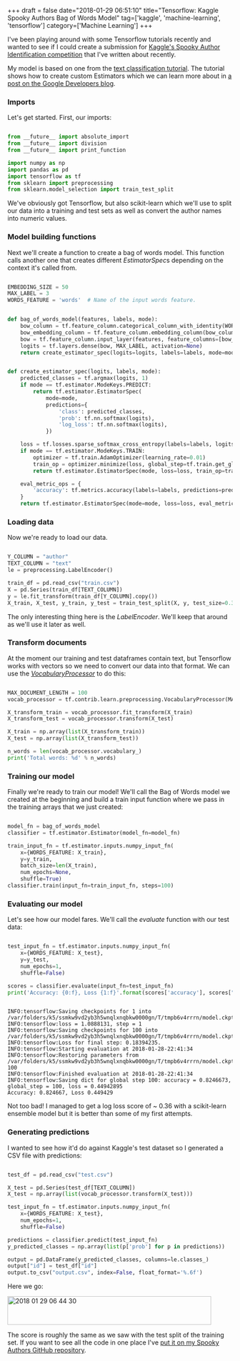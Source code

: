 +++
draft = false
date="2018-01-29 06:51:10"
title="Tensorflow: Kaggle Spooky Authors Bag of Words Model"
tag=['kaggle', 'machine-learning', 'tensorflow']
category=['Machine Learning']
+++

<p>
I've been playing around with some Tensorflow tutorials recently and wanted to see if I could create a submission for <a href="https://www.kaggle.com/c/spooky-author-identification">Kaggle's Spooky Author Identification competition</a> that I've written about recently.
</p>


<p>
My model is based on one from the <a href="https://github.com/tensorflow/tensorflow/blob/master/tensorflow/examples/learn/text_classification.py">text classification tutorial</a>. The tutorial shows how to create custom Estimators which we can learn more about in <a href="https://developers.googleblog.com/2017/12/creating-custom-estimators-in-tensorflow.html">a post on the Google Developers blog</a>.
</p>


<h3>Imports</h3>

<p>
Let's get started. First, our imports:
</p>




~~~python

from __future__ import absolute_import
from __future__ import division
from __future__ import print_function

import numpy as np
import pandas as pd
import tensorflow as tf
from sklearn import preprocessing
from sklearn.model_selection import train_test_split
~~~

<p>
We've obviously got Tensorflow, but also scikit-learn which we'll use to split our data into a training and test sets as well as convert the author names into numeric values. 
</p>


<h3>Model building functions</h3>

<p>
Next we'll create a function to create a bag of words model. This function calls another one that creates different <cite>EstimatorSpec</cite>s depending on the context it's called from. 
</p>



~~~python

EMBEDDING_SIZE = 50
MAX_LABEL = 3
WORDS_FEATURE = 'words'  # Name of the input words feature.


def bag_of_words_model(features, labels, mode):
    bow_column = tf.feature_column.categorical_column_with_identity(WORDS_FEATURE, num_buckets=n_words)
    bow_embedding_column = tf.feature_column.embedding_column(bow_column, dimension=EMBEDDING_SIZE)
    bow = tf.feature_column.input_layer(features, feature_columns=[bow_embedding_column])
    logits = tf.layers.dense(bow, MAX_LABEL, activation=None)
    return create_estimator_spec(logits=logits, labels=labels, mode=mode)


def create_estimator_spec(logits, labels, mode):
    predicted_classes = tf.argmax(logits, 1)
    if mode == tf.estimator.ModeKeys.PREDICT:
        return tf.estimator.EstimatorSpec(
            mode=mode,
            predictions={
                'class': predicted_classes,
                'prob': tf.nn.softmax(logits),
                'log_loss': tf.nn.softmax(logits),
            })

    loss = tf.losses.sparse_softmax_cross_entropy(labels=labels, logits=logits)
    if mode == tf.estimator.ModeKeys.TRAIN:
        optimizer = tf.train.AdamOptimizer(learning_rate=0.01)
        train_op = optimizer.minimize(loss, global_step=tf.train.get_global_step())
        return tf.estimator.EstimatorSpec(mode, loss=loss, train_op=train_op)

    eval_metric_ops = {
        'accuracy': tf.metrics.accuracy(labels=labels, predictions=predicted_classes)
    }
    return tf.estimator.EstimatorSpec(mode=mode, loss=loss, eval_metric_ops=eval_metric_ops)
~~~

<h3>Loading data</h3>

<p>
Now we're ready to load our data.
</p>



~~~python

Y_COLUMN = "author"
TEXT_COLUMN = "text"
le = preprocessing.LabelEncoder()

train_df = pd.read_csv("train.csv")
X = pd.Series(train_df[TEXT_COLUMN])
y = le.fit_transform(train_df[Y_COLUMN].copy())
X_train, X_test, y_train, y_test = train_test_split(X, y, test_size=0.33, random_state=42)
~~~

<p>
The only interesting thing here is the <cite>LabelEncoder</cite>. We'll keep that around as we'll use it later as well.
</p>


<h3>Transform documents</h3>

<p>
At the moment our training and test dataframes contain text, but Tensorflow works with vectors so we need to convert our data into that format. We can use the <cite><a href="http://tflearn.org/data_utils/#vocabulary-processor">VocabularyProcessor</a></cite> to do this:
</p>




~~~python

MAX_DOCUMENT_LENGTH = 100
vocab_processor = tf.contrib.learn.preprocessing.VocabularyProcessor(MAX_DOCUMENT_LENGTH)

X_transform_train = vocab_processor.fit_transform(X_train)
X_transform_test = vocab_processor.transform(X_test)

X_train = np.array(list(X_transform_train))
X_test = np.array(list(X_transform_test))

n_words = len(vocab_processor.vocabulary_)
print('Total words: %d' % n_words)
~~~

<h3>Training our model</h3>

<p>
Finally we're ready to train our model! We'll call the Bag of Words model we created at the beginning and build a train input function where we pass in the training arrays that we just created:
</p>



~~~python

model_fn = bag_of_words_model
classifier = tf.estimator.Estimator(model_fn=model_fn)

train_input_fn = tf.estimator.inputs.numpy_input_fn(
    x={WORDS_FEATURE: X_train},
    y=y_train,
    batch_size=len(X_train),
    num_epochs=None,
    shuffle=True)
classifier.train(input_fn=train_input_fn, steps=100)
~~~

<h3>Evaluating our model</h3>

<p>
Let's see how our model fares. We'll call the <cite>evaluate</cite> function with our test data:
</p>



~~~python

test_input_fn = tf.estimator.inputs.numpy_input_fn(
    x={WORDS_FEATURE: X_test},
    y=y_test,
    num_epochs=1,
    shuffle=False)

scores = classifier.evaluate(input_fn=test_input_fn)
print('Accuracy: {0:f}, Loss {1:f}'.format(scores['accuracy'], scores["loss"]))
~~~


~~~text

INFO:tensorflow:Saving checkpoints for 1 into /var/folders/k5/ssmkw9vd2yb3h5wnqlxnqbkw0000gn/T/tmpb6v4rrrn/model.ckpt.
INFO:tensorflow:loss = 1.0888131, step = 1
INFO:tensorflow:Saving checkpoints for 100 into /var/folders/k5/ssmkw9vd2yb3h5wnqlxnqbkw0000gn/T/tmpb6v4rrrn/model.ckpt.
INFO:tensorflow:Loss for final step: 0.18394235.
INFO:tensorflow:Starting evaluation at 2018-01-28-22:41:34
INFO:tensorflow:Restoring parameters from /var/folders/k5/ssmkw9vd2yb3h5wnqlxnqbkw0000gn/T/tmpb6v4rrrn/model.ckpt-100
INFO:tensorflow:Finished evaluation at 2018-01-28-22:41:34
INFO:tensorflow:Saving dict for global step 100: accuracy = 0.8246673, global_step = 100, loss = 0.44942895
Accuracy: 0.824667, Loss 0.449429
~~~

<p>
Not too bad! I managed to get a log loss score of ~ 0.36 with a scikit-learn ensemble model but it is better than some of my first attempts.
</p>


<h3>Generating predictions</h3>

<p>
I wanted to see how it'd do against Kaggle's test dataset so I generated a CSV file with predictions:
</p>



~~~python

test_df = pd.read_csv("test.csv")

X_test = pd.Series(test_df[TEXT_COLUMN])
X_test = np.array(list(vocab_processor.transform(X_test)))

test_input_fn = tf.estimator.inputs.numpy_input_fn(
    x={WORDS_FEATURE: X_test},
    num_epochs=1,
    shuffle=False)

predictions = classifier.predict(test_input_fn)
y_predicted_classes = np.array(list(p['prob'] for p in predictions))

output = pd.DataFrame(y_predicted_classes, columns=le.classes_)
output["id"] = test_df["id"]
output.to_csv("output.csv", index=False, float_format='%.6f')
~~~

<p>
Here we go:
</p>


<div>
<img src="{{<siteurl>}}/uploads/2018/01/2018-01-29_06-44-30.png" alt="2018 01 29 06 44 30" title="2018-01-29_06-44-30.png" border="0" width="456" height="64" />
</div>

<p>
The score is roughly the same as we saw with the test split of the training set. If you want to see all the code in one place I've <a href="https://github.com/mneedham/spooky-author-identification/blob/master/tf_test.py">put it on my Spooky Authors GitHub repository</a>.
</p>

